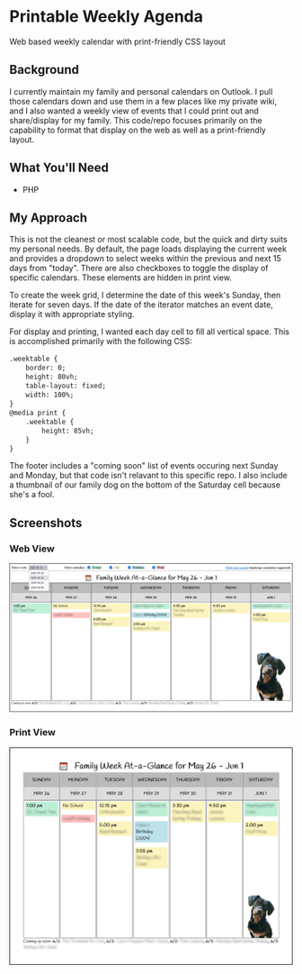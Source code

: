 # Printable Weekly Agenda
Web based weekly calendar with print-friendly CSS layout

## Background
I currently maintain my family and personal calendars on Outlook. I pull those calendars down and use them in a few places like my private wiki, and I also wanted a weekly view of events that I could print out and share/display for my family.  This code/repo focuses primarily on the capability to format that display on the web as well as a print-friendly layout.

## What You'll Need
- PHP

## My Approach
This is not the cleanest or most scalable code, but the quick and dirty suits my personal needs. By default, the page loads displaying the current week and provides a dropdown to select weeks within the previous and next 15 days from "today".  There are also checkboxes to toggle the display of specific calendars.  These elements are hidden in print view.

To create the week grid, I determine the date of this week's Sunday, then iterate for seven days.  If the date of the iterator matches an event date, display it with appropriate styling.

For display and printing, I wanted each day cell to fill all vertical space.  This is accomplished primarily with the following CSS:
```
.weektable {
    border: 0;
    height: 80vh;
    table-layout: fixed;
    width: 100%;
}
@media print {
    .weektable {
        height: 85vh;
    }
}
```

The footer includes a "coming soon" list of events occuring next Sunday and Monday, but that code isn't relavant to this specific repo.  I also include a thumbnail of our family dog on the bottom of the Saturday cell because she's a fool.

## Screenshots

### Web View
![web view](screenshots/weekly-web.png "web view")

### Print View
![print view](screenshots/weekly-print.png "print view")
